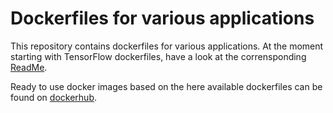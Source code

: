 # Dockerfiles for various applications
This repository contains dockerfiles for various applications. At the moment starting with TensorFlow dockerfiles, have a look at the corrensponding [ReadMe](./tensorflow/ReadMe.md).

Ready to use docker images based on the here available dockerfiles can be found on [dockerhub](https://hub.docker.com/r/ai2ys).
